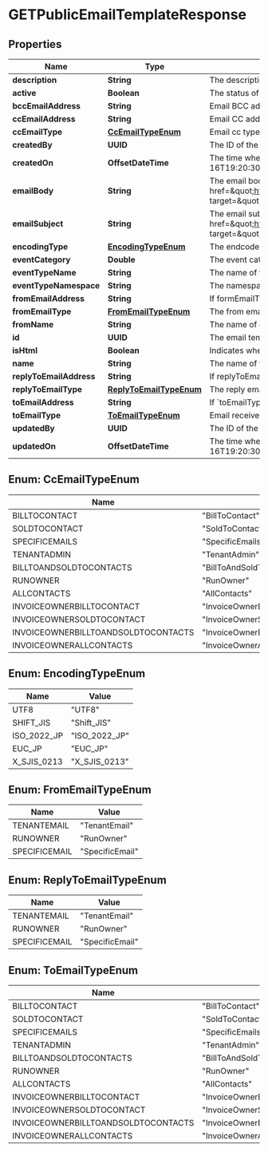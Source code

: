 

# GETPublicEmailTemplateResponse


## Properties

| Name | Type | Description | Notes |
|------------ | ------------- | ------------- | -------------|
|**description** | **String** | The description of the email template. |  [optional] |
|**active** | **Boolean** | The status of the email template. |  [optional] |
|**bccEmailAddress** | **String** | Email BCC address. |  [optional] |
|**ccEmailAddress** | **String** | Email CC address. |  [optional] |
|**ccEmailType** | [**CcEmailTypeEnum**](#CcEmailTypeEnum) | Email cc type. |  [optional] |
|**createdBy** | **UUID** | The ID of the user who created the email template. |  [optional] |
|**createdOn** | **OffsetDateTime** | The time when the email template was created. Specified in the UTC timezone in the ISO860 format (YYYY-MM-DDThh:mm:ss.sTZD). E.g. 1997-07-16T19:20:30.45+00:00 |  [optional] |
|**emailBody** | **String** | The email body. You can add merge fields in the email body using angle brackets or double curly brackets. For more information, see &lt;a href&#x3D;\&quot;https://knowledgecenter.zuora.com/Zuora_Central_Platform/Events_and_Notifications/Create_Email_Templates/A_Merge_field_syntax_for_email_templates\&quot; target&#x3D;\&quot;_blank\&quot;&gt;Merge field syntax for email templates&lt;/a&gt;.   User can also embed html tags if &#x60;isHtml&#x60; is &#x60;true&#x60;.  |  [optional] |
|**emailSubject** | **String** | The email subject. You can add merge fields in the email subject using angle brackets or double curly brackets. For more information, see &lt;a href&#x3D;\&quot;https://knowledgecenter.zuora.com/Zuora_Central_Platform/Events_and_Notifications/Create_Email_Templates/A_Merge_field_syntax_for_email_templates\&quot; target&#x3D;\&quot;_blank\&quot;&gt;Merge field syntax for email templates&lt;/a&gt;.  |  [optional] |
|**encodingType** | [**EncodingTypeEnum**](#EncodingTypeEnum) | The endcode type of the email body. |  [optional] |
|**eventCategory** | **Double** | The event category code for a standard event. See [Standard Event Categories](https://knowledgecenter.zuora.com/Central_Platform/Notifications/A_Standard_Events/Standard_Event_Category_Code_for_Notification_Histories_API) for all event category codes. |  [optional] |
|**eventTypeName** | **String** | The name of the custom event or custom scheduled event. |  [optional] |
|**eventTypeNamespace** | **String** | The namespace of the &#x60;eventTypeName&#x60; field for custom events and custom scheduled events.   |  [optional] |
|**fromEmailAddress** | **String** | If formEmailType is SpecificEmail, this field is required. |  [optional] |
|**fromEmailType** | [**FromEmailTypeEnum**](#FromEmailTypeEnum) | The from email type. |  [optional] |
|**fromName** | **String** | The name of email sender. |  [optional] |
|**id** | **UUID** | The email template ID. |  [optional] |
|**isHtml** | **Boolean** | Indicates whether the style of email body is HTML. |  [optional] |
|**name** | **String** | The name of the email template. |  [optional] |
|**replyToEmailAddress** | **String** | If replyToEmailType is SpecificEmail, this field is required |  [optional] |
|**replyToEmailType** | [**ReplyToEmailTypeEnum**](#ReplyToEmailTypeEnum) | The reply email type. |  [optional] |
|**toEmailAddress** | **String** | If &#x60;toEmailType&#x60; is &#x60;SpecificEmail&#x60;, this field is required. |  [optional] |
|**toEmailType** | [**ToEmailTypeEnum**](#ToEmailTypeEnum) | Email receive type. |  [optional] |
|**updatedBy** | **UUID** | The ID of the user who updated the email template. |  [optional] |
|**updatedOn** | **OffsetDateTime** | The time when the email template was updated. Specified in the UTC timezone in the ISO860 format (YYYY-MM-DDThh:mm:ss.sTZD). E.g. 1997-07-16T19:20:30.45+00:00 |  [optional] |



## Enum: CcEmailTypeEnum

| Name | Value |
|---- | -----|
| BILLTOCONTACT | &quot;BillToContact&quot; |
| SOLDTOCONTACT | &quot;SoldToContact&quot; |
| SPECIFICEMAILS | &quot;SpecificEmails&quot; |
| TENANTADMIN | &quot;TenantAdmin&quot; |
| BILLTOANDSOLDTOCONTACTS | &quot;BillToAndSoldToContacts&quot; |
| RUNOWNER | &quot;RunOwner&quot; |
| ALLCONTACTS | &quot;AllContacts&quot; |
| INVOICEOWNERBILLTOCONTACT | &quot;InvoiceOwnerBillToContact&quot; |
| INVOICEOWNERSOLDTOCONTACT | &quot;InvoiceOwnerSoldToContact&quot; |
| INVOICEOWNERBILLTOANDSOLDTOCONTACTS | &quot;InvoiceOwnerBillToAndSoldToContacts&quot; |
| INVOICEOWNERALLCONTACTS | &quot;InvoiceOwnerAllContacts&quot; |



## Enum: EncodingTypeEnum

| Name | Value |
|---- | -----|
| UTF8 | &quot;UTF8&quot; |
| SHIFT_JIS | &quot;Shift_JIS&quot; |
| ISO_2022_JP | &quot;ISO_2022_JP&quot; |
| EUC_JP | &quot;EUC_JP&quot; |
| X_SJIS_0213 | &quot;X_SJIS_0213&quot; |



## Enum: FromEmailTypeEnum

| Name | Value |
|---- | -----|
| TENANTEMAIL | &quot;TenantEmail&quot; |
| RUNOWNER | &quot;RunOwner&quot; |
| SPECIFICEMAIL | &quot;SpecificEmail&quot; |



## Enum: ReplyToEmailTypeEnum

| Name | Value |
|---- | -----|
| TENANTEMAIL | &quot;TenantEmail&quot; |
| RUNOWNER | &quot;RunOwner&quot; |
| SPECIFICEMAIL | &quot;SpecificEmail&quot; |



## Enum: ToEmailTypeEnum

| Name | Value |
|---- | -----|
| BILLTOCONTACT | &quot;BillToContact&quot; |
| SOLDTOCONTACT | &quot;SoldToContact&quot; |
| SPECIFICEMAILS | &quot;SpecificEmails&quot; |
| TENANTADMIN | &quot;TenantAdmin&quot; |
| BILLTOANDSOLDTOCONTACTS | &quot;BillToAndSoldToContacts&quot; |
| RUNOWNER | &quot;RunOwner&quot; |
| ALLCONTACTS | &quot;AllContacts&quot; |
| INVOICEOWNERBILLTOCONTACT | &quot;InvoiceOwnerBillToContact&quot; |
| INVOICEOWNERSOLDTOCONTACT | &quot;InvoiceOwnerSoldToContact&quot; |
| INVOICEOWNERBILLTOANDSOLDTOCONTACTS | &quot;InvoiceOwnerBillToAndSoldToContacts&quot; |
| INVOICEOWNERALLCONTACTS | &quot;InvoiceOwnerAllContacts&quot; |



